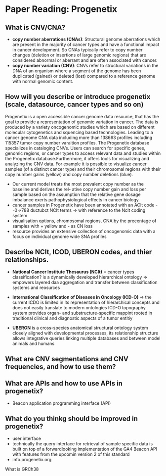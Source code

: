 # Paper Reading: Progenetix
## What is CNV/CNA?
- **copy number aberrations (CNAs)**: 
Structural genome aberrations which are present in the majority of cancer types and have a functional impact in cancer   development. So CNAs typically refer to copy number changes (deletion or insertions of large genomic regions) that are considered abnormal or aberrant and are often associated with cancer.
- **copy number variation (CNV)**:
CNVs refer to structural variations in the DNA of an organism where a segment of the genome has been duplicated (gained) or deleted (lost) compared to a reference genome with normal genomic content.

## How will you describe or introduce progenetix (scale, datasource, cancer types and so on)
Progenetix is a open accessible cancer genome data resource, that has the goal to provide a representation of genomic variation in cancer. The data is produced by a variety oncogenomic studies which are based on different molecular cytogenetics and squencing based technologies. Leading to a cancer genome CNA data including more than 138663 profiles including 115357 tumor copy number varaition profiles. The Progenetix database specializes in cataloging CNVs. Users can search for specific genes, genomic regions, or cancer types to access relevant data and studies within the Progenetix database.Furthermore, it offers tools for visualizing and analyzing the CNV data. For example it is possible to visualize cancer samples (of a distinct cancer type) and their chromosomal regions with their copy number gains (yellow) and copy number deletions (blue). 




- Our current model treats the most prevalent copy number as the baseline and derives the rel- ative copy number gain and loss per sample based on the assumption that the relative gene dosage imbalance exerts pathophysiological effects in cancer biology.
- cancer samples in Progenetix have been annotated with an ACIt code --0->788 ductubct NCIt terms => with reference to the NcIt coding system
- visualisation options, chromosomal regions, CNA by the precentage of samples with + yellow and - as CN loss
- resource provides an extensive collection of oncogenomic data with a focus on individual genome wide SNA profiles
## Describe NCIt, ICOD, UBERON codes, and thier relationships.
- **National Cancer Institute Thesaurus (NCIt)** = cancer types classification?
  is a dynamically developed hierarchical ontology => empowers layered daa aggregation and transfer between classification systems and reosurces
  
- **International Classification of Diseases in Oncology (ICD-O)** => the current ICDO is limited in its representation of hierarchical concepts and does not easily translate to modern ontologies
  ICD-O topography system provides organ- and substructure-specific mappint rooted in traditional clinical and diagnostic aspects of a tumor entitiy

- **UBERON** is a cross-species anatomical structural ontology system closely aligned with developmental processes, its relationship structure allows integrative queries linking multiple databases and between model animals and humans




## What are CNV segmentations and CNV frequencies, and how to use them?

## What are APIs and how to use APIs in progenetix?
- Beacon application programming interface (API)

## What do you thinkg should be improved in progenetix?
- user interface
- technically the query interface for retrieval of sample specific data is built on top of a forwardlooking implementation of the GA4 Beacon API with features from the upcomin version 2 of this standard
- info.progenetix.org



What is GRCh38

